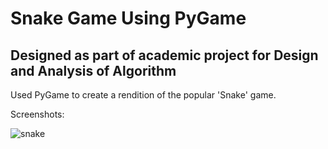 # Snake Game Using PyGame

## Designed as part of academic project for Design and Analysis of Algorithm
Used PyGame to create a rendition of the popular 'Snake' game.

Screenshots:

![snake](https://github.com/CoderMan45/Snake-Game/assets/96254097/940d6fe2-2f27-47d8-b757-87a6b8424b66)
